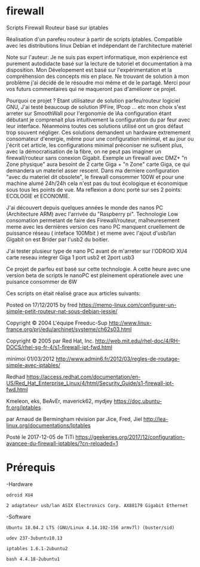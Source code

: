 # firewall
Scripts Firewall Routeur basé sur iptables

Réalisation d'un parefeu routeur à partir de scripts iptables.
Compatible avec les distributions linux Debian et indépendant de l'architecture matériel

Note sur l'auteur:
Je ne suis pas expert informatique, mon expérience est purement autodidacte basé sur la lecture de tutoriel et documentation à ma disposition.
Mon Dévelopement est basé sur l'expérimentation et la compréhension des concepts mis en place.
Ne trouvant de solution à mon problème j'ai décidé de le résoudre moi même et de le partagé.
Merci pour vos futurs commentaires qui ne maqueront pas d'améliorer ce projet.


Pourquoi ce projet ?
Etant utilisateur de solution parfeu/routeur logiciel GNU, J'ai testé beaucoup de solution IPFire, IPcop ... etc
mon choix s'est arreter sur SmoothWall pour l'ergonomie de lAa configuration étant débutant je comprenait plus intuitivement la configuration du par feur avec leur interface.
Néanmoins toutes ces solutions utilisé ont un gros défaut trop souvent négliger. Ces solutions demandent un hardware extremement consomateur d'energie, même pour une configuration minimal, et au jour ou j'écrit cet article, les configurations minimal préconiser ne sufisent plus, avec la démocratisation de la fibre, on ne peut pas imaginer un firewall/routeur sans conexion Gigabit.
Exemple un firewall avec DMZ+ "n Zone physique" aura besoint de 2 carte Giga + "n Zone" carte Giga, ce qui demandera un materiel asser rescent. Dans ma derniere configuration "avec du materiel dit obsolete", le firewall consommer 100W et pour une machine alumé 24h/24h cela n'est pas du tout écologique et économique sous tous les points de vue.
Ma reflexion a donc porté sur ses 2 points: ECOLOGIE et ECONOMIE.

J'ai découvert depuis quelques années le monde des nanos PC (Architecture ARM) avec l'arrivée du "Raspberry pi".
    Technologie Low consomation permetant de faire des Firewall/routeur, malheuresement meme avec les dernières version ces nano PC manquent cruellement de puissance réseau ( inteface 100Mbit ) et meme avec l'ajout d'usb/lan Gigabit on est Brider par l'usb2 du boitier.
    
J'ai tester plusieur type de nano PC avant de m'arreter sur l'ODROID XU4 carte reseau integrer Giga 1 port usb2 et 2port usb3

Ce projet de parfeu est basé sur cette technologie.
A cette heure avec une version beta de scripts le nanoPC est pleinement opérationele avec une puisance consommer de 6W 

Ces scripts on était réalisé grace aux articles suivants:

Posted on 17/12/2015 by fred
https://memo-linux.com/configurer-un-simple-petit-routeur-nat-sous-debian-jessie/

Copyright © 2004 L'équipe Freeduc-Sup
http://www.linux-france.org/prj/edu/archinet/systeme/ch62s03.html

Copyright © 2005 par Red Hat, Inc.
http://web.mit.edu/rhel-doc/4/RH-DOCS/rhel-sg-fr-4/s1-firewall-ipt-fwd.html

minimoi 01/03/2012
http://www.admin6.fr/2012/03/regles-de-routage-simple-avec-iptables/

Redhad
https://access.redhat.com/documentation/en-US/Red_Hat_Enterprise_Linux/4/html/Security_Guide/s1-firewall-ipt-fwd.html

Kmeleon, eks, BeAvEr, maverick62, mydjey
https://doc.ubuntu-fr.org/iptables

par Arnaud de Bermingham révision par Jice, Fred, Jiel
http://lea-linux.org/documentations/Iptables

Posté le 2017-12-05 de TiTi	
https://geekeries.org/2017/12/configuration-avancee-du-firewall-iptables/?cn-reloaded=1

# Prérequis

-Hardware

    odroid XU4 

    2 adaptateur usb/lan ASIX Electronics Corp. AX88179 Gigabit Ethernet

-Software

    Ubuntu 18.04.2 LTS (GNU/Linux 4.14.102-156 armv7l) (buster/sid)

    udev 237-3ubuntu10.13

    iptables 1.6.1-2ubuntu2

    bash 4.4.18-2ubuntu1

